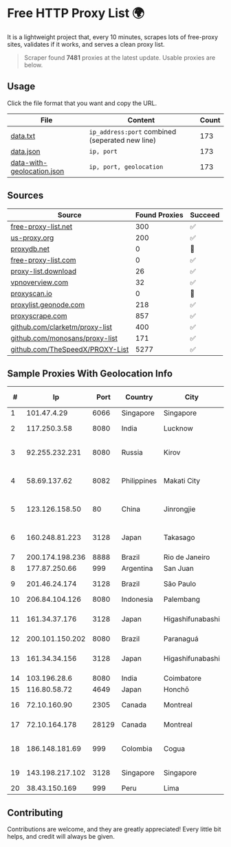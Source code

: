 
# Free HTTP Proxy List 🌍

It is a lightweight project that, every 10 minutes, scrapes lots of free-proxy sites, validates if it works, and serves a clean proxy list.


> Scraper found **7481** proxies at the latest update. Usable proxies are below.

## Usage

Click the file format that you want and copy the URL.


|File|Content|Count|
|----|-------|-----|
|[data.txt](https://raw.githubusercontent.com/themiralay/Proxy-List-World/master/data.txt)|`ip_address:port` combined (seperated new line)|173|
|[data.json](https://raw.githubusercontent.com/themiralay/Proxy-List-World/master/data.json)|`ip, port`|173|
|[data-with-geolocation.json](https://raw.githubusercontent.com/themiralay/Proxy-List-World/master/data-with-geolocation.json)|`ip, port, geolocation`|173|

## Sources

|Source|Found Proxies|Succeed|
|------|-------------|-------|
|[free-proxy-list.net](https://free-proxy-list.net)|300|✅|
|[us-proxy.org](https://www.us-proxy.org)|200|✅|
|[proxydb.net](http://proxydb.net)|0|🚫|
|[free-proxy-list.com](https://free-proxy-list.com/?page=&port=&type%5B%5D=http&type%5B%5D=https&up_time=0&search=Search)|0|✅|
|[proxy-list.download](https://www.proxy-list.download/HTTP)|26|✅|
|[vpnoverview.com](https://vpnoverview.com/privacy/anonymous-browsing/free-proxy-servers)|32|✅|
|[proxyscan.io](https://www.proxyscan.io)|0|🚫|
|[proxylist.geonode.com](https://proxylist.geonode.com/api/proxy-list?limit=300&page=1&sort_by=lastChecked&sort_type=desc&protocols=http,https)|218|✅|
|[proxyscrape.com](https://api.proxyscrape.com/v2/?request=displayproxies&protocol=http&timeout=10000&country=all&ssl=all&anonymity=all)|857|✅|
|[github.com/clarketm/proxy-list](https://raw.githubusercontent.com/clarketm/proxy-list/master/proxy-list-raw.txt)|400|✅|
|[github.com/monosans/proxy-list](https://raw.githubusercontent.com/monosans/proxy-list/main/proxies/http.txt)|171|✅|
|[github.com/TheSpeedX/PROXY-List](https://raw.githubusercontent.com/TheSpeedX/PROXY-List/master/http.txt)|5277|✅|


## Sample Proxies With Geolocation Info

|#|Ip|Port|Country|City|Internet Service Provider|
|-|--|----|-------|----|-------------------------|
|1|101.47.4.29|6066|Singapore|Singapore|Byteplus Pte. Ltd.|
|2|117.250.3.58|8080|India|Lucknow|Bharat Sanchar Nigam Ltd|
|3|92.255.232.231|8080|Russia|Kirov|JSC "ER-Telecom Holding"|
|4|58.69.137.62|8082|Philippines|Makati City|Philippine Long Distance Telephone Co.|
|5|123.126.158.50|80|China|Jinrongjie|China Unicom Beijing Province Network|
|6|160.248.81.223|3128|Japan|Takasago|NTT PC Communications, Inc.|
|7|200.174.198.236|8888|Brazil|Rio de Janeiro|Claro S.A|
|8|177.87.250.66|999|Argentina|San Juan|Twainsat SRL|
|9|201.46.24.174|3128|Brazil|São Paulo|America-NET Ltda|
|10|206.84.104.126|8080|Indonesia|Palembang|AGIS|
|11|161.34.37.176|3128|Japan|Higashifunabashi|NTT PC Communications, Inc.|
|12|200.101.150.202|8080|Brazil|Paranaguá|V tal|
|13|161.34.34.156|3128|Japan|Higashifunabashi|NTT PC Communications, Inc.|
|14|103.196.28.6|8080|India|Coimbatore|WLSNET|
|15|116.80.58.72|4649|Japan|Honchō|InfoSphere|
|16|72.10.160.90|2305|Canada|Montreal|GloboTech Communications|
|17|72.10.164.178|28129|Canada|Montreal|GloboTech Communications|
|18|186.148.181.69|999|Colombia|Cogua|TV AZTECA SUCURSAL COLOMBIA|
|19|143.198.217.102|3128|Singapore|Singapore|DigitalOcean, LLC|
|20|38.43.150.169|999|Peru|Lima|Nextnet SAC|



## Contributing

Contributions are welcome, and they are greatly appreciated! Every
little bit helps, and credit will always be given.

